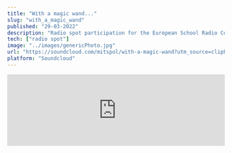 ```yaml
---
title: "With a magic wand..." 
slug: "with_a_magic_wand"
published: "29-03-2022"
description: "Radio spot participation for the European School Radio Contest 2022"
tech: ["radio spot"]
image: "../images/genericPhoto.jpg"
url: "https://soundcloud.com/mitspol/with-a-magic-wand?utm_source=clipboard&utm_medium=text&utm_campaign=social_sharing"
platform: "Soundcloud"
---
```


<iframe width="100%" height="166" scrolling="no" frameborder="yes" src="https://w.soundcloud.com/player/?url=https%3A//api.soundcloud.com/tracks/soundcloud%253Atracks%253A1541911300&color=%23ff5500&auto_play=false&hide_related=false&show_comments=true&show_user=true&show_reposts=false&show_teaser=true"></iframe>

